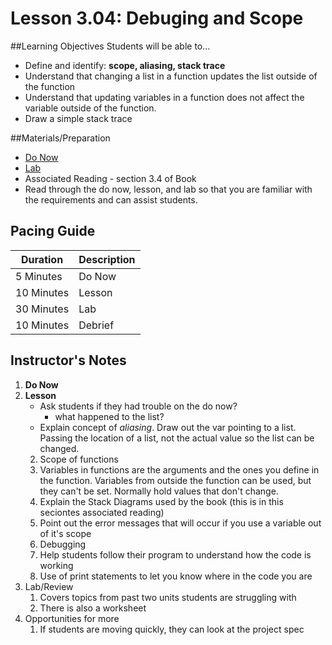 # Lesson 3.04: Debuging and Scope

##Learning Objectives
Students will be able to... 
* Define and identify: **scope, aliasing, stack trace**
* Understand that changing a list in a function updates the list outside of the function
* Understand that updating variables in a function does not affect the variable outside of the function. 
* Draw a simple stack trace

##Materials/Preparation
* [Do Now]
* [Lab]
* Associated Reading - section 3.4 of Book
* Read through the do now, lesson, and lab so that you are familiar with the requirements and can assist students.

## Pacing Guide
| **Duration**   | **Description** |
| ---------- | ----------- |
| 5 Minutes  | Do Now      |
| 10 Minutes | Lesson      |
| 30 Minutes | Lab         |
| 10 Minutes | Debrief  |

## Instructor's Notes
1. **Do Now**
2. **Lesson**
    * Ask students if they had trouble on the do now? 
        * what happened to the list? 
    * Explain concept of *aliasing*. Draw out the var pointing to a list. Passing the location of a list, not the actual value so the list can be changed. 
   2. Scope of functions
   	1. Variables in functions are the arguments and the ones you define in the function. Variables from outside the function can be used, but they can't be set. Normally hold values that don't change. 
   	2. Explain the Stack Diagrams used by the book (this is in this seciontes associated reading)
   	3. Point out the error messages that will occur if you use a variable out of it's scope
   3. Debugging
   	1. Help students follow their program to understand how the code is working
   	2. Use of print statements to let you know where in the code you are
3. Lab/Review
    1. Covers topics from past two units students are struggling with 
    2. There is also a worksheet  
4. Opportunities for more
    1. If students are moving quickly, they can look at the project spec

[Do Now]:do_now.md
[Lab]:lab.md